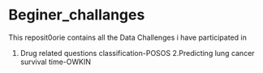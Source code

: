 # Beginer_challanges
This reposit0orie contains all the Data Challenges i have participated in 
1. Drug related questions classification-POSOS
2.Predicting lung cancer survival time-OWKIN
